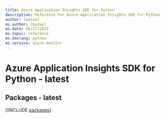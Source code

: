 ```yaml
---
title: Azure Application Insights SDK for Python
description: Reference for Azure Application Insights SDK for Python
author: lmazuel
ms.author: lmazuel
ms.data: 06/27/2023
ms.topic: reference
ms.devlang: python
ms.service: azure-monitor
---
```

# Azure Application Insights SDK for Python - latest
## Packages - latest
[!INCLUDE [packages](application-insights-index.md)]